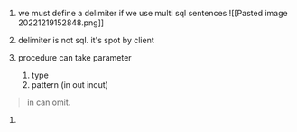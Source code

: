 1. we must define a  delimiter  if we use multi sql sentences 
![[Pasted image 20221219152848.png]]

2. delimiter is  not  sql.  it's spot by client 
3. procedure can take parameter 
	1. type
	2. pattern  (in out inout)
> in  can omit. 
1. 